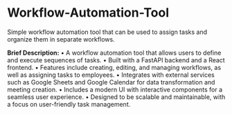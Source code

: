 # Workflow-Automation-Tool
Simple workflow automation tool that can be used to assign tasks and organize them in separate workflows.

**Brief Description:**
• A workflow automation tool that allows users to define and execute sequences of tasks.
• Built with a FastAPI backend and a React frontend.
• Features include creating, editing, and managing workflows, as well as assigning tasks to employees.
• Integrates with external services such as Google Sheets and Google Calendar for data transformation and meeting creation.
• Includes a modern UI with interactive components for a seamless user experience.
• Designed to be scalable and maintainable, with a focus on user-friendly task management.
